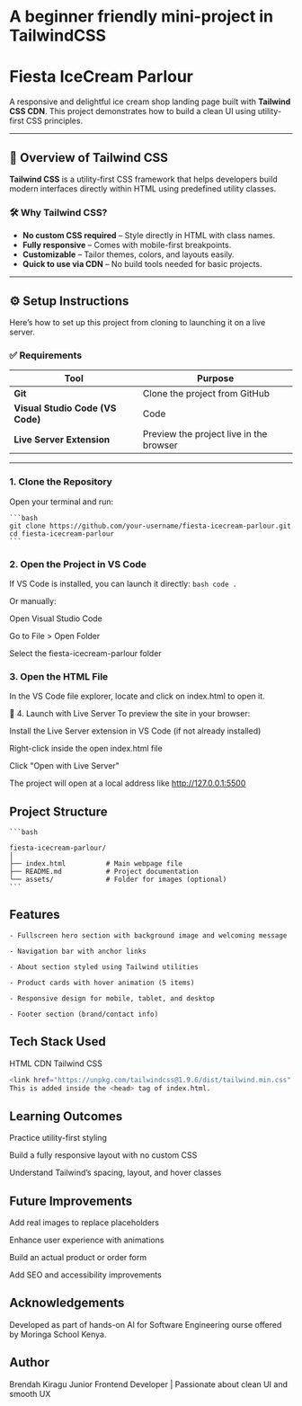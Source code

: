 # A beginner friendly mini-project in TailwindCSS

# Fiesta IceCream Parlour

A responsive and delightful ice cream shop landing page built with **Tailwind CSS CDN**. This project demonstrates how to build a clean UI using utility-first CSS principles.

---

## 🌟 Overview of Tailwind CSS

**Tailwind CSS** is a utility-first CSS framework that helps developers build modern interfaces directly within HTML using predefined utility classes.

### 🛠 Why Tailwind CSS?

- **No custom CSS required** – Style directly in HTML with class names.
- **Fully responsive** – Comes with mobile-first breakpoints.
- **Customizable** – Tailor themes, colors, and layouts easily.
- **Quick to use via CDN** – No build tools needed for basic projects.

---

## ⚙️ Setup Instructions

Here’s how to set up this project from cloning to launching it on a live server.

### ✅ Requirements

| Tool                             | Purpose                                 |
| -------------------------------- | --------------------------------------- |
| **Git**                          | Clone the project from GitHub           |
| **Visual Studio Code (VS Code)** | Code                                    |
| **Live Server Extension**        | Preview the project live in the browser |

---

### 1. Clone the Repository

Open your terminal and run:

    ```bash
    git clone https://github.com/your-username/fiesta-icecream-parlour.git
    cd fiesta-icecream-parlour
    ```

### 2. Open the Project in VS Code

If VS Code is installed, you can launch it directly:
`bash
    code .
    `

Or manually:

Open Visual Studio Code

Go to File > Open Folder

Select the fiesta-icecream-parlour folder

### 3. Open the HTML File

In the VS Code file explorer, locate and click on index.html to open it.

🚀 4. Launch with Live Server
To preview the site in your browser:

Install the Live Server extension in VS Code (if not already installed)

Right-click inside the open index.html file

Click "Open with Live Server"

The project will open at a local address like http://127.0.0.1:5500

## Project Structure

    ```bash

    fiesta-icecream-parlour/
    │
    ├── index.html          # Main webpage file
    ├── README.md           # Project documentation
    └── assets/             # Folder for images (optional)
    ```

## Features

    - Fullscreen hero section with background image and welcoming message

    - Navigation bar with anchor links

    - About section styled using Tailwind utilities

    - Product cards with hover animation (5 items)

    - Responsive design for mobile, tablet, and desktop

    - Footer section (brand/contact info)

## Tech Stack Used

HTML
CDN Tailwind CSS

```bash
<link href="https://unpkg.com/tailwindcss@1.9.6/dist/tailwind.min.css" rel="stylesheet" />
This is added inside the <head> tag of index.html.
```

## Learning Outcomes

Practice utility-first styling

Build a fully responsive layout with no custom CSS

Understand Tailwind’s spacing, layout, and hover classes

## Future Improvements

Add real images to replace placeholders

Enhance user experience with animations

Build an actual product or order form

Add SEO and accessibility improvements

## Acknowledgements

Developed as part of hands-on AI for Software Engineering ourse offered by Moringa School Kenya.

## Author

Brendah Kiragu
Junior Frontend Developer | Passionate about clean UI and smooth UX
